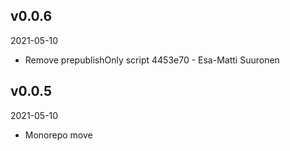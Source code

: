 ## v0.0.6

2021-05-10

-   Remove prepublishOnly script 4453e70 - Esa-Matti Suuronen

## v0.0.5

2021-05-10

-   Monorepo move
